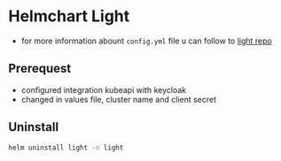 # Helmchart Light

- for more information abount `config.yml` file u can follow to [light repo](https://github.com/eatmore01/light)



## Prerequest 

- configured integration kubeapi with keycloak
- changed in values file, cluster name and client secret

## Uninstall

```bash
helm uninstall light -n light
```